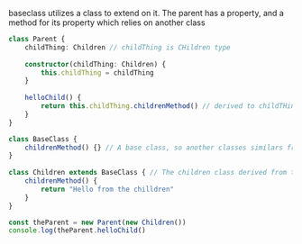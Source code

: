 baseclass utilizes a class to extend on it.
The parent has a property, and a method for its property which relies on another class
```ts
class Parent {
	childThing: Children // childThing is CHildren type
	  
	constructor(childThing: Children) {
		this.childThing = childThing
	}
	
	helloChild() {
		return this.childThing.childrenMethod() // derived to childTHing
	}
}

class BaseClass {
	childrenMethod() {} // A base class, so another classes similars from Children could have the same structure
}
  
class Children extends BaseClass { // The children class derived from the base class
	childrenMethod() {
		return "Hello from the chilldren"
	}
}

const theParent = new Parent(new Children())
console.log(theParent.helloChild()
```